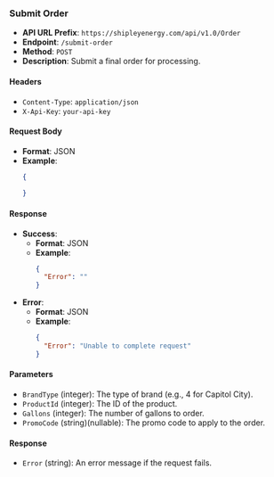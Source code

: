 
### Submit Order

- **API URL Prefix**: `https://shipleyenergy.com/api/v1.0/Order`
- **Endpoint**: `/submit-order`
- **Method**: `POST`
- **Description**: Submit a final order for processing.

#### Headers
- `Content-Type`: `application/json`
- `X-Api-Key`: `your-api-key`

#### Request Body
- **Format**: JSON
- **Example**:
    ```json
    {
      
    }
    ```

#### Response
- **Success**:
  - **Format**: JSON
  - **Example**:
    ```json
    {
      "Error": ""
    }
    ```
- **Error**:
  - **Format**: JSON
  - **Example**:
    ```json
    {
      "Error": "Unable to complete request"
    }
    ```

#### Parameters
- `BrandType` (integer): The type of brand (e.g., 4 for Capitol City).
- `ProductId` (integer): The ID of the product.
- `Gallons` (integer): The number of gallons to order.
- `PromoCode` (string)(nullable): The promo code to apply to the order.

#### Response
- `Error` (string): An error message if the request fails.